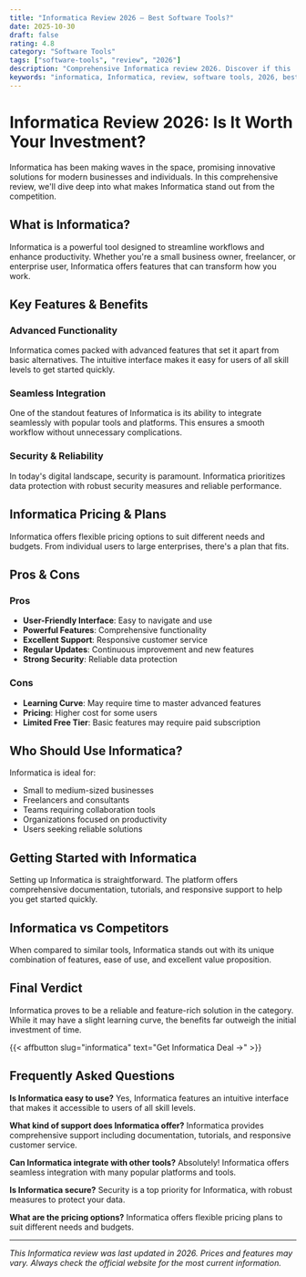 ```yaml
---
title: "Informatica Review 2026 – Best Software Tools?"
date: 2025-10-30
draft: false
rating: 4.8
category: "Software Tools"
tags: ["software-tools", "review", "2026"]
description: "Comprehensive Informatica review 2026. Discover if this  tool is the best choice for your needs."
keywords: "informatica, Informatica, review, software tools, 2026, best software tools"
---
```


# Informatica Review 2026: Is It Worth Your Investment?

Informatica has been making waves in the  space, promising innovative solutions for modern businesses and individuals. In this comprehensive review, we'll dive deep into what makes Informatica stand out from the competition.

## What is Informatica?

Informatica is a powerful  tool designed to streamline workflows and enhance productivity. Whether you're a small business owner, freelancer, or enterprise user, Informatica offers features that can transform how you work.

## Key Features & Benefits

### Advanced Functionality
Informatica comes packed with advanced features that set it apart from basic alternatives. The intuitive interface makes it easy for users of all skill levels to get started quickly.

### Seamless Integration
One of the standout features of Informatica is its ability to integrate seamlessly with popular tools and platforms. This ensures a smooth workflow without unnecessary complications.

### Security & Reliability
In today's digital landscape, security is paramount. Informatica prioritizes data protection with robust security measures and reliable performance.

## Informatica Pricing & Plans

Informatica offers flexible pricing options to suit different needs and budgets. From individual users to large enterprises, there's a plan that fits.

## Pros & Cons

### Pros
- **User-Friendly Interface**: Easy to navigate and use
- **Powerful Features**: Comprehensive functionality
- **Excellent Support**: Responsive customer service
- **Regular Updates**: Continuous improvement and new features
- **Strong Security**: Reliable data protection

### Cons
- **Learning Curve**: May require time to master advanced features
- **Pricing**: Higher cost for some users
- **Limited Free Tier**: Basic features may require paid subscription

## Who Should Use Informatica?

Informatica is ideal for:
- Small to medium-sized businesses
- Freelancers and consultants
- Teams requiring collaboration tools
- Organizations focused on productivity
- Users seeking reliable  solutions

## Getting Started with Informatica

Setting up Informatica is straightforward. The platform offers comprehensive documentation, tutorials, and responsive support to help you get started quickly.

## Informatica vs Competitors

When compared to similar tools, Informatica stands out with its unique combination of features, ease of use, and excellent value proposition.

## Final Verdict

Informatica proves to be a reliable and feature-rich solution in the  category. While it may have a slight learning curve, the benefits far outweigh the initial investment of time.

{{< affbutton slug="informatica" text="Get Informatica Deal →" >}}

## Frequently Asked Questions

**Is Informatica easy to use?**
Yes, Informatica features an intuitive interface that makes it accessible to users of all skill levels.

**What kind of support does Informatica offer?**
Informatica provides comprehensive support including documentation, tutorials, and responsive customer service.

**Can Informatica integrate with other tools?**
Absolutely! Informatica offers seamless integration with many popular platforms and tools.

**Is Informatica secure?**
Security is a top priority for Informatica, with robust measures to protect your data.

**What are the pricing options?**
Informatica offers flexible pricing plans to suit different needs and budgets.

---

*This Informatica review was last updated in 2026. Prices and features may vary. Always check the official website for the most current information.*
